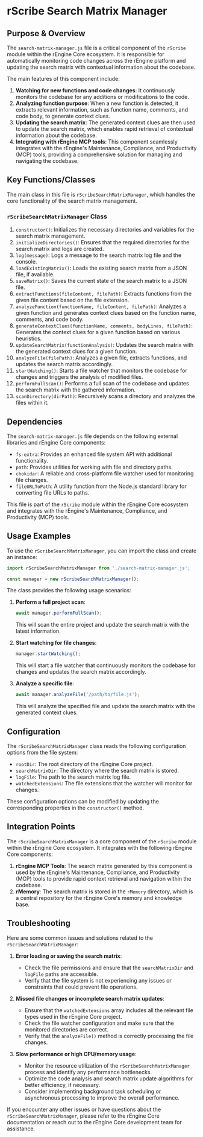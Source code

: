 # rScribe Search Matrix Manager

## Purpose & Overview

The `search-matrix-manager.js` file is a critical component of the `rScribe` module within the rEngine Core ecosystem. It is responsible for automatically monitoring code changes across the rEngine platform and updating the search matrix with contextual information about the codebase.

The main features of this component include:

1. **Watching for new functions and code changes**: It continuously monitors the codebase for any additions or modifications to the code.
2. **Analyzing function purpose**: When a new function is detected, it extracts relevant information, such as function name, comments, and code body, to generate context clues.
3. **Updating the search matrix**: The generated context clues are then used to update the search matrix, which enables rapid retrieval of contextual information about the codebase.
4. **Integrating with rEngine MCP tools**: This component seamlessly integrates with the rEngine's Maintenance, Compliance, and Productivity (MCP) tools, providing a comprehensive solution for managing and navigating the codebase.

## Key Functions/Classes

The main class in this file is `rScribeSearchMatrixManager`, which handles the core functionality of the search matrix management.

### `rScribeSearchMatrixManager` Class

1. `constructor()`: Initializes the necessary directories and variables for the search matrix management.
2. `initializeDirectories()`: Ensures that the required directories for the search matrix and logs are created.
3. `log(message)`: Logs a message to the search matrix log file and the console.
4. `loadExistingMatrix()`: Loads the existing search matrix from a JSON file, if available.
5. `saveMatrix()`: Saves the current state of the search matrix to a JSON file.
6. `extractFunctions(fileContent, filePath)`: Extracts functions from the given file content based on the file extension.
7. `analyzeFunction(functionName, fileContent, filePath)`: Analyzes a given function and generates context clues based on the function name, comments, and code body.
8. `generateContextClues(functionName, comments, bodyLines, filePath)`: Generates the context clues for a given function based on various heuristics.
9. `updateSearchMatrix(functionAnalysis)`: Updates the search matrix with the generated context clues for a given function.
10. `analyzeFile(filePath)`: Analyzes a given file, extracts functions, and updates the search matrix accordingly.
11. `startWatching()`: Starts a file watcher that monitors the codebase for changes and triggers the analysis of modified files.
12. `performFullScan()`: Performs a full scan of the codebase and updates the search matrix with the gathered information.
13. `scanDirectory(dirPath)`: Recursively scans a directory and analyzes the files within it.

## Dependencies

The `search-matrix-manager.js` file depends on the following external libraries and rEngine Core components:

- `fs-extra`: Provides an enhanced file system API with additional functionality.
- `path`: Provides utilities for working with file and directory paths.
- `chokidar`: A reliable and cross-platform file watcher used for monitoring file changes.
- `fileURLToPath`: A utility function from the Node.js standard library for converting file URLs to paths.

This file is part of the `rScribe` module within the rEngine Core ecosystem and integrates with the rEngine's Maintenance, Compliance, and Productivity (MCP) tools.

## Usage Examples

To use the `rScribeSearchMatrixManager`, you can import the class and create an instance:

```javascript
import rScribeSearchMatrixManager from './search-matrix-manager.js';

const manager = new rScribeSearchMatrixManager();
```

The class provides the following usage scenarios:

1. **Perform a full project scan**:

   ```javascript
   await manager.performFullScan();
   ```

   This will scan the entire project and update the search matrix with the latest information.

1. **Start watching for file changes**:

   ```javascript
   manager.startWatching();
   ```

   This will start a file watcher that continuously monitors the codebase for changes and updates the search matrix accordingly.

1. **Analyze a specific file**:

   ```javascript
   await manager.analyzeFile('/path/to/file.js');
   ```

   This will analyze the specified file and update the search matrix with the generated context clues.

## Configuration

The `rScribeSearchMatrixManager` class reads the following configuration options from the file system:

- `rootDir`: The root directory of the rEngine Core project.
- `searchMatrixDir`: The directory where the search matrix is stored.
- `logFile`: The path to the search matrix log file.
- `watchedExtensions`: The file extensions that the watcher will monitor for changes.

These configuration options can be modified by updating the corresponding properties in the `constructor()` method.

## Integration Points

The `rScribeSearchMatrixManager` is a core component of the `rScribe` module within the rEngine Core ecosystem. It integrates with the following rEngine Core components:

1. **rEngine MCP Tools**: The search matrix generated by this component is used by the rEngine's Maintenance, Compliance, and Productivity (MCP) tools to provide rapid context retrieval and navigation within the codebase.
2. **rMemory**: The search matrix is stored in the `rMemory` directory, which is a central repository for the rEngine Core's memory and knowledge base.

## Troubleshooting

Here are some common issues and solutions related to the `rScribeSearchMatrixManager`:

1. **Error loading or saving the search matrix**:
   - Check the file permissions and ensure that the `searchMatrixDir` and `logFile` paths are accessible.
   - Verify that the file system is not experiencing any issues or constraints that could prevent file operations.

1. **Missed file changes or incomplete search matrix updates**:
   - Ensure that the `watchedExtensions` array includes all the relevant file types used in the rEngine Core project.
   - Check the file watcher configuration and make sure that the monitored directories are correct.
   - Verify that the `analyzeFile()` method is correctly processing the file changes.

1. **Slow performance or high CPU/memory usage**:
   - Monitor the resource utilization of the `rScribeSearchMatrixManager` process and identify any performance bottlenecks.
   - Optimize the code analysis and search matrix update algorithms for better efficiency, if necessary.
   - Consider implementing background task scheduling or asynchronous processing to improve the overall performance.

If you encounter any other issues or have questions about the `rScribeSearchMatrixManager`, please refer to the rEngine Core documentation or reach out to the rEngine Core development team for assistance.
